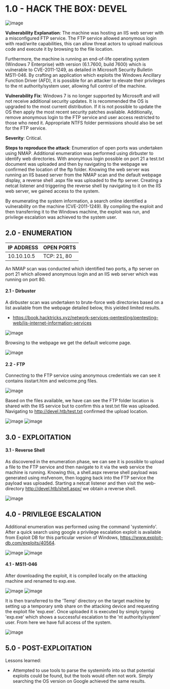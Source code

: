 # 1.0 - HACK THE BOX: DEVEL

![image](https://github.com/Gladoodles/hackthebox_machines/assets/96867367/ed9f0ff9-12c5-4566-88a4-9c9ac8e16f30)

**Vulnerability Explanation**: The machine was hosting an IIS web server with a misconfigured FTP service. The FTP service allowed anonymous login with read/write capabilities, this can allow threat actors to upload malicious code and execute it by browsing to the file location. 

Furthermore, the machine is running an end-of-life operating system (Windows 7 Enterprise) with version (6.1.7600, build 7600) which is vulnerable to CVE-2011-1249, as detailed in Microsoft Security Bulletin MS11-046. By crafting an application which exploits the Windows Ancillary Function Driver (AFD), it is possible for an attacker to elevate their privileges to the nt authority/system user, allowing full control of the machine. 

**Vulnerability Fix**: Windows 7 is no longer supported by Microsoft and will not receive additional security updates. It is recommended the OS is upgraded to the most current distribution. If it is not possible to update the OS then apply the most recent security patches available. Additionally, remove anonymous login to the FTP service and user access restricted to those who need it. Appropriate NTFS folder permissions should also be set for the FTP service. 

**Severity**: Critical.

**Steps to reproduce the attack**: Enumeration of open ports was undertaken using NMAP. Additional enumeration was performed using dirbuster to identify web directories. With anonymous login possible on port 21 a test.txt document was uploaded and then by navigating to the webpage we confirmed the location of the ftp folder. Knowing the web server was running an IIS based server from the NMAP scan and the default webpage display, a reverse shell .aspx file was uploaded to the ftp server. Creating a netcat listener and triggering the reverse shell by navigating to it on the IIS web server, we gained access to the system. 

By enumerating the system information, a search online identified a vulnerability on the machine (CVE-2011-1249). By compiling the exploit and then transferring it to the Windows machine, the exploit was run, and privilege escalation was achieved to the system user.  

## 2.0 - ENUMERATION

| **IP ADDRESS** | **OPEN PORTS** |
|----------|--------------------|
| 10.10.10.5 | TCP: 21, 80 |

An NMAP scan was conducted which identified two ports, a ftp server on port 21 which allowed anonymous login and an IIS web server which was running on port 80. 

#### **2.1 - Dirbuster** 

A dirbuster scan was undertaken to brute-force web directories based on a list available from the webpage detailed below, this yielded limited results.
- https://book.hacktricks.xyz/network-services-pentesting/pentesting-web/iis-internet-information-services

![image](https://github.com/Gladoodles/hackthebox_machines/assets/96867367/528814b7-2489-4702-858d-1d08e1f4add0)

Browsing to the webpage we get the default welcome page. 

![image](https://github.com/Gladoodles/hackthebox_machines/assets/96867367/bc24f3e2-b9f6-4ac1-846f-4986da1ae3a8)

#### **2.2 - FTP** 

Connecting to the FTP service using anonymous credentials we can see it contains iisstart.htm and welcome.png files. 

![image](https://github.com/Gladoodles/hackthebox_machines/assets/96867367/f1c9875a-623e-422f-8899-52ff73aceb55)

Based on the files available, we have can see the FTP folder location is shared with the IIS service but to confirm this a test.txt file was uploaded. Navigating to http://devel.htb/test.txt confirmed the upload location. 

![image](https://github.com/Gladoodles/hackthebox_machines/assets/96867367/bdfcaadc-fde7-4691-8488-05ef48339428)
![image](https://github.com/Gladoodles/hackthebox_machines/assets/96867367/dfd3b7a1-8b82-41f7-9386-0ac3cd640280)

## 3.0 - EXPLOITATION

#### **3.1 - Reverse Shell** 

As discovered in the enumeration phase, we can see it is possible to upload a file to the FTP service and then navigate to it via the web service the machine is running. Knowing this, a shell.aspx reverse shell payload was generated using msfvenom, then logging back into the FTP service the payload was uploaded. Starting a netcat listener and then visit the web-directory http://devel.htb/shell.aspx/ we obtain a reverse shell. 

![image](https://github.com/Gladoodles/hackthebox_machines/assets/96867367/e7059207-3404-4a50-93a6-56116768bfb3)

## 4.0 - PRIVILEGE ESCALATION 

Additional enumeration was performed using the command 'systeminfo'. After a quick search using google a privilege escalation exploit is available from Exploit DB for this particular version of Windows, https://www.exploit-db.com/exploits/40564. 

![image](https://github.com/Gladoodles/hackthebox_machines/assets/96867367/cd02bdc7-14b2-41f3-9a14-1f5ce4c25b64)
![image](https://github.com/Gladoodles/hackthebox_machines/assets/96867367/6e287585-133f-4926-aea4-7d8c7f592deb)

#### **4.1 - MS11-046**

After downloading the exploit, it is compiled locally on the attacking machine and renamed to exp.exe. 

![image](https://github.com/Gladoodles/hackthebox_machines/assets/96867367/2b090f11-07a2-4f7d-9e6a-22c04fa8f1db)
![image](https://github.com/Gladoodles/hackthebox_machines/assets/96867367/ea086938-7941-4883-af5e-f8320bd2fd0f)

It is then transferred to the 'Temp' directory on the target machine by setting up a temporary smb share on the attacking device and requesting the exploit file 'exp.exe'. Once uploaded it is executed by simply typing 'exp.exe' which shows a successful escalation to the 'nt authority/system' user. From here we have full access of the system.

![image](https://github.com/Gladoodles/hackthebox_machines/assets/96867367/cb6da945-7d5d-4041-aef0-7822f6695009)

## 5.0 - POST-EXPLOITATION 

Lessons learned:
- Attempted to use tools to parse the systeminfo into so that potential exploits could be found, but the tools would often not work. Simply searching the OS version on Google achieved the same results.
